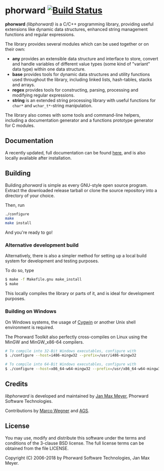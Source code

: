 # phorward [![Build Status](https://travis-ci.org/phorward/phorward.svg?branch=develop)](https://travis-ci.org/phorward/phorward) 

**phorward** *(libphorward)* is a C/C++ programming library, providing useful
extensions like dynamic data structures, enhanced string management functions
and regular expressions.

The library provides several modules which can be used together or on their own:

- **any** provides an extensible data structure and interface to store, convert and handle variables of different value types (some kind of "variant" data type) within one data structure.
- **base** provides tools for dynamic data structures and utility functions used throughout the library, including linked lists, hash-tables, stacks and arrays.
- **regex** provides tools for constructing, parsing, processing and modifying regular expressions.
- **string** is an extended string processing library with useful functions for `char*` and `wchar_t*`-string manipulation.

The library also comes with some tools and command-line helpers, including a documentation generator and a functions prototype generator for C modules.

## Documentation

A recently updated, full documentation can be found [here](https://www.phorward-software.com/products/phorward/doc/phorward.html),
and is also locally available after installation.

## Building

Building *phorward* is simple as every GNU-style open source program. Extract the downloaded release tarball or clone the source repository into a directory of your choice.

Then, run

```bash
./configure
make
make install
```

And you're ready to go!

### Alternative development build

Alternatively, there is also a simpler method for setting up a local build system for development and testing purposes.

To do so, type

```bash
$ make -f Makefile.gnu make_install
$ make
```

This locally compiles the library or parts of it, and is ideal for development purposes.

### Building on Windows

On Windows systems, the usage of [Cygwin](https://cygwin.org/) or another Unix shell environment is required.

The Phorward Toolkit also perfectly cross-compiles on Linux using the MinGW and MinGW_x86-64 compilers.

```bash
# To compile into 32-Bit Windows executables, configure with
$ ./configure --host=i486-mingw32 --prefix=/usr/i486-mingw32

# To compile into 64-Bit Windows executables, configure with 
$ ./configure --host=x86_64-w64-mingw32 --prefix=/usr/x86_64-w64-mingw32
```

## Credits

*libphorward* is developed and maintained by [Jan Max Meyer](https://github.com/phorward/), Phorward Software Technologies.

Contributions by [Marco Wegner](https://github.com/Heavenfighter) and [AGS](https://github.com/FreeBASIC-programmer).

## License

You may use, modify and distribute this software under the terms and conditions of the 3-clause BSD license.
The full license terms can be obtained from the file LICENSE.

Copyright (C) 2006-2018 by Phorward Software Technologies, Jan Max Meyer.
